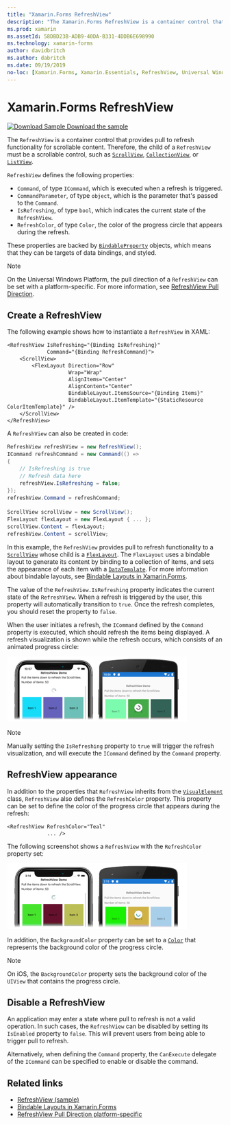 ```yaml
---
title: "Xamarin.Forms RefreshView"
description: "The Xamarin.Forms RefreshView is a container control that provides pull to refresh functionality for scrollable content."
ms.prod: xamarin
ms.assetId: 58DBD23B-ADB9-40DA-B331-4DDB6E698990
ms.technology: xamarin-forms
author: davidbritch
ms.author: dabritch
ms.date: 09/19/2019
no-loc: [Xamarin.Forms, Xamarin.Essentials, RefreshView, Universal Windows Platform]
---
```


# Xamarin.Forms RefreshView

[![Download Sample](~/media/shared/download.png) Download the sample](/samples/xamarin/xamarin-forms-samples/userinterface-refreshviewdemo/)

The `RefreshView` is a container control that provides pull to refresh functionality for scrollable content. Therefore, the child of a `RefreshView` must be a scrollable control, such as [`ScrollView`](xref:Xamarin.Forms.ScrollView), [`CollectionView`](xref:Xamarin.Forms.CollectionView), or [`ListView`](xref:Xamarin.Forms.ListView).

`RefreshView` defines the following properties:

- `Command`, of type `ICommand`, which is executed when a refresh is triggered.
- `CommandParameter`, of type `object`, which is the parameter that's passed to the `Command`.
- `IsRefreshing`, of type `bool`, which indicates the current state of the `RefreshView`.
- `RefreshColor`, of type `Color`, the color of the progress circle that appears during the refresh.

These properties are backed by [`BindableProperty`](xref:Xamarin.Forms.BindableProperty) objects, which means that they can be targets of data bindings, and styled.

> [!NOTE]
> On the Universal Windows Platform, the pull direction of a `RefreshView` can be set with a platform-specific. For more information, see [RefreshView Pull Direction](~/xamarin-forms/platform/windows/refreshview-pulldirection.md).

## Create a RefreshView

The following example shows how to instantiate a `RefreshView` in XAML:

```xaml
<RefreshView IsRefreshing="{Binding IsRefreshing}"
             Command="{Binding RefreshCommand}">
    <ScrollView>
        <FlexLayout Direction="Row"
                    Wrap="Wrap"
                    AlignItems="Center"
                    AlignContent="Center"
                    BindableLayout.ItemsSource="{Binding Items}"
                    BindableLayout.ItemTemplate="{StaticResource ColorItemTemplate}" />
    </ScrollView>
</RefreshView>
```

A `RefreshView` can also be created in code:

```csharp
RefreshView refreshView = new RefreshView();
ICommand refreshCommand = new Command(() =>
{
    // IsRefreshing is true
    // Refresh data here
    refreshView.IsRefreshing = false;
});
refreshView.Command = refreshCommand;

ScrollView scrollView = new ScrollView();
FlexLayout flexLayout = new FlexLayout { ... };
scrollView.Content = flexLayout;
refreshView.Content = scrollView;
```

In this example, the `RefreshView` provides pull to refresh functionality to a [`ScrollView`](xref:Xamarin.Forms.ScrollView) whose child is a [`FlexLayout`](xref:Xamarin.Forms.FlexLayout). The `FlexLayout` uses a bindable layout to generate its content by binding to a collection of items, and sets the appearance of each item with a [`DataTemplate`](xref:Xamarin.Forms.DataTemplate). For more information about bindable layouts, see [Bindable Layouts in Xamarin.Forms](~/xamarin-forms/user-interface/layouts/bindable-layouts.md).

The value of the `RefreshView.IsRefreshing` property indicates the current state of the `RefreshView`. When a refresh is triggered by the user, this property will automatically transition to `true`. Once the refresh completes, you should reset the property to `false`.

When the user initiates a refresh, the `ICommand` defined by the `Command` property is executed, which should refresh the items being displayed. A refresh visualization is shown while the refresh occurs, which consists of an animated progress circle:

[![Screenshot of a RefreshView refreshing data, on iOS and Android](refreshview-images/default-progress-circle.png "RefreshView refreshing data")](refreshview-images/default-progress-circle-large.png#lightbox "RefreshView refreshing data")

> [!NOTE]
> Manually setting the `IsRefreshing` property to `true` will trigger the refresh visualization, and will execute the `ICommand` defined by the `Command` property.

## RefreshView appearance

In addition to the properties that `RefreshView` inherits from the [`VisualElement`](xref:Xamarin.Forms.VisualElement) class, `RefreshView` also defines the `RefreshColor` property. This property can be set to define the color of the progress circle that appears during the refresh:

```xaml
<RefreshView RefreshColor="Teal"
             ... />
```

The following screenshot shows a `RefreshView` with the `RefreshColor` property set:

[![Screenshot of a RefreshView with a teal progress circle, on iOS and Android](refreshview-images/teal-progress-circle.png "RefreshView with a teal progress circle")](refreshview-images/teal-progress-circle-large.png#lightbox "RefreshView with a teal progress circle")

In addition, the `BackgroundColor` property can be set to a [`Color`](xref:Xamarin.Forms.Color) that represents the background color of the progress circle.

> [!NOTE]
> On iOS, the `BackgroundColor` property sets the background color of the `UIView` that contains the progress circle.

## Disable a RefreshView

An application may enter a state where pull to refresh is not a valid operation. In such cases, the `RefreshView` can be disabled by setting its `IsEnabled` property to `false`. This will prevent users from being able to trigger pull to refresh.

Alternatively, when defining the `Command` property, the `CanExecute` delegate of the `ICommand` can be specified to enable or disable the command.

## Related links

- [RefreshView (sample)](/samples/xamarin/xamarin-forms-samples/userinterface-refreshviewdemo/)
- [Bindable Layouts in Xamarin.Forms](~/xamarin-forms/user-interface/layouts/bindable-layouts.md)
- [RefreshView Pull Direction platform-specific](~/xamarin-forms/platform/windows/refreshview-pulldirection.md)